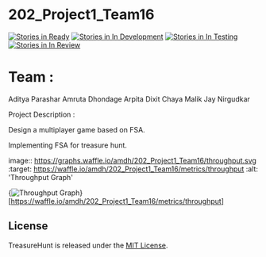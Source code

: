 # 202_Project1_Team16
[![Stories in Ready](https://badge.waffle.io/amdh/202_Project1_Team16.png?label=ready&title=Ready)](http://waffle.io/amdh/202_Project1_Team16)
[![Stories in In Development](https://badge.waffle.io/amdh/202_Project1_Team16.png?label=readytitle=In%20Progress)](http://waffle.io/amdh/202_Project1_Team16)
[![Stories in In Testing](https://badge.waffle.io/amdh/202_Project1_Team16.png?label=ready&title=In%20Testing)](http://waffle.io/amdh/202_Project1_Team16)
[![Stories in In Review](https://badge.waffle.io/amdh/202_Project1_Team16.png?label=ready&title=In%20Review)](http://waffle.io/amdh/202_Project1_Team16)

# Team :
Aditya Parashar
Amruta Dhondage
Arpita Dixit
Chaya Malik
Jay Nirgudkar

Project Description :

Design a multiplayer game based on FSA.

Implementing FSA for treasure hunt.




image:: https://graphs.waffle.io/amdh/202_Project1_Team16/throughput.svg 
 :target: https://waffle.io/amdh/202_Project1_Team16/metrics/throughput 
 :alt: 'Throughput Graph'
 
 
 
 {<img alt='Throughput Graph' src='https://graphs.waffle.io/amdh/202_Project1_Team16/throughput.svg' />}[https://waffle.io/amdh/202_Project1_Team16/metrics/throughput]

## License

TreasureHunt is released under the [MIT License](https://github.com/amdh/202_Project1_Team16/blob/master/LICENSE.md).
